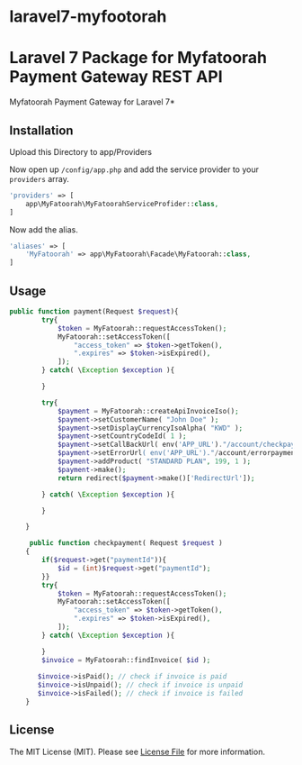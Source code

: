 # laravel7-myfootorah

# Laravel 7 Package for Myfatoorah Payment Gateway REST API

Myfatoorah Payment Gateway for Laravel 7*


## Installation 
Upload this Directory to app/Providers

Now open up `/config/app.php` and add the service provider to your `providers` array.
```php
'providers' => [
	app\MyFatoorah\MyFatoorahServiceProfider::class,
]
```

Now add the alias.
```php
'aliases' => [
	'MyFatoorah' => app\MyFatoorah\Facade\MyFatoorah::class,
]
```

## Usage

``` php
public function payment(Request $request){
        try{
            $token = MyFatoorah::requestAccessToken();
            MyFatoorah::setAccessToken([
                "access_token" => $token->getToken(),
                ".expires" => $token->isExpired(),
            ]);
        } catch( \Exception $exception ){

        }

        try{
            $payment = MyFatoorah::createApiInvoiceIso();
            $payment->setCustomerName( "John Doe" );
            $payment->setDisplayCurrencyIsoAlpha( "KWD" );
            $payment->setCountryCodeId( 1 );
            $payment->setCallBackUrl( env('APP_URL')."/account/checkpayment );
            $payment->setErrorUrl( env('APP_URL')."/account/errorpayment );
            $payment->addProduct( "STANDARD PLAN", 199, 1 );
            $payment->make();
            return redirect($payment->make()['RedirectUrl']);

        } catch( \Exception $exception ){

        }

    }
```

``` php
     public function checkpayment( Request $request )
    {
        if($request->get("paymentId")){
            $id = (int)$request->get("paymentId");
        }}
        try{
            $token = MyFatoorah::requestAccessToken();
            MyFatoorah::setAccessToken([
                "access_token" => $token->getToken(),
                ".expires" => $token->isExpired(),
            ]);
        } catch( \Exception $exception ){

        }
        $invoice = MyFatoorah::findInvoice( $id );
        
       $invoice->isPaid(); // check if invoice is paid
       $invoice->isUnpaid(); // check if invoice is unpaid
       $invoice->isFailed(); // check if invoice is failed
    }
```

## License

The MIT License (MIT). Please see [License File](https://github.com/dnoegel/php-xdg-base-dir/blob/master/LICENSE) for more information.
